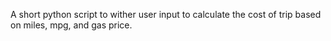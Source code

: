 A short python script to wither user input to calculate the cost of trip based on miles, mpg, and gas price.
